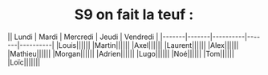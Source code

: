 # <center> S9 on fait la teuf : <center>

  || Lundi | Mardi | Mercredi | Jeudi | Vendredi |
  |-------|-------|----------|-------|----------|
  |Louis||||||
  |Martin||||||
  |Axel||||||
  |Laurent||||||
  |Alex||||||
  |Mathieu||||||
  |Morgan||||||
  |Adrien||||||
  |Lugo||||||
  |Noé||||||
  |Tom||||||
  |Loïc|||||||
